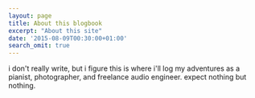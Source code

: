 ```yaml
---
layout: page
title: About this blogbook
excerpt: "About this site"
date: '2015-08-09T00:30:00+01:00'
search_omit: true
---
```

i don't really write, but i figure this is where i'll log my adventures as a pianist, photographer, and freelance audio engineer. expect nothing but nothing.
